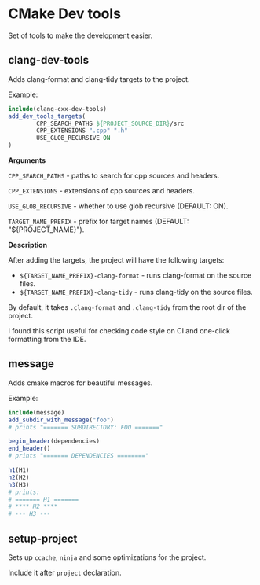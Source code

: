# CMake Dev tools

Set of tools to make the development easier.

## clang-dev-tools

Adds clang-format and clang-tidy targets to the project.

Example:

```cmake
include(clang-cxx-dev-tools)
add_dev_tools_targets(
        CPP_SEARCH_PATHS ${PROJECT_SOURCE_DIR}/src
        CPP_EXTENSIONS ".cpp" ".h"
        USE_GLOB_RECURSIVE ON
)
```

**Arguments**

`CPP_SEARCH_PATHS` - paths to search for cpp sources and headers.

`CPP_EXTENSIONS` - extensions of cpp sources and headers.

`USE_GLOB_RECURSIVE` - whether to use glob recursive (DEFAULT: ON).

`TARGET_NAME_PREFIX` - prefix for target names (DEFAULT: "${PROJECT_NAME}").

**Description**

After adding the targets, the project will have the following targets:

- `${TARGET_NAME_PREFIX}-clang-format` - runs clang-format on the source files.
- `${TARGET_NAME_PREFIX}-clang-tidy` - runs clang-tidy on the source files.

By default, it takes `.clang-format` and `.clang-tidy` from the root dir of the project.

I found this script useful for checking code style on CI and one-click formatting from the IDE.


## message

Adds cmake macros for beautiful messages.

Example:

```cmake
include(message)
add_subdir_with_message("foo")
# prints "======= SUBDIRECTORY: FOO ======="

begin_header(dependencies)
end_header()
# prints "======= DEPENDENCIES ========"

h1(H1)
h2(H2)
h3(H3)
# prints:
# ======= H1 =======
# **** H2 ****
# --- H3 ---
```

## setup-project

Sets up `ccache`, `ninja` and some optimizations for the project.

Include it after `project` declaration.
